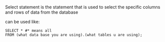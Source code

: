Select statement is the statement that is used to select the specific columns and rows of data from the database

can be used like:


```
SELECT * #* means all
FROM (what data base you are using).(what tables u are using);
```

